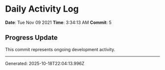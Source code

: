 # Daily Activity Log

**Date**: Tue Nov 09 2021
**Time**: 3:34:13 AM
**Commit**: 5

## Progress Update

This commit represents ongoing development activity.

---
Generated: 2025-10-18T22:04:13.996Z
